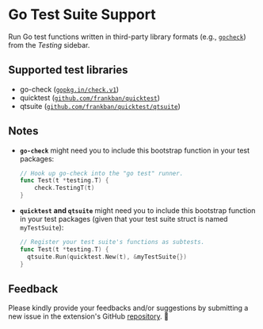 # Go Test Suite Support

Run Go test functions written in third-party library formats (e.g., [`gocheck`][gocheck]) from the *Testing* sidebar.


## Supported test libraries

- go-check ([`gopkg.in/check.v1`][gocheck-pkg])
- quicktest ([`github.com/frankban/quicktest`][quicktest-pkg])
- qtsuite ([`github.com/frankban/quicktest/qtsuite`][qtsuite-pkg])

[gocheck]: https://labix.org/gocheck
[gocheck-pkg]: https://pkg.go.dev/gopkg.in/check.v1
[quicktest-pkg]: https://pkg.go.dev/github.com/frankban/quicktest
[qtsuite-pkg]: https://pkg.go.dev/github.com/frankban/quicktest/qtsuite

## Notes

- **`go-check`** might need you to include this bootstrap function in your test packages:
  ```go
  // Hook up go-check into the "go test" runner.
  func Test(t *testing.T) { 
      check.TestingT(t) 
  }
  ```

- **`quicktest` and `qtsuite`** might need you to include this bootstrap function in your test packages (given that your test suite struct is named `myTestSuite`):
  ```go
  // Register your test suite's functions as subtests.
  func Test(t *testing.T) { 
    qtsuite.Run(quicktest.New(t), &myTestSuite{})
  }
  ```

## Feedback

Please kindly provide your feedbacks and/or suggestions by submitting a new issue in the extension's GitHub [repository][repo]. 🍏

[repo]: https://github.com/babakks/vscode-go-test-suite/issues
